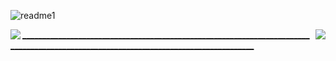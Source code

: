 ![readme1](https://user-images.githubusercontent.com/88190414/156910787-6100e41b-1c34-452a-8000-85a9439ee728.gif)

<a href="https://github.com/guibrbs/github-readme-stats">
  <img align="right" src="https://github-readme-stats.vercel.app/api/top-langs/?username=guibrbs&layout=compact&theme=dark" />
  <img align="left" src="https://github-readme-stats.vercel.app/api?username=guibrbs&hide=issues&theme=dark&show_icons=true" />
  <p style={"text-decoration:none"}> _____________________________________________________________________________________________________________________________________ </p>
</a>



  
